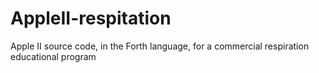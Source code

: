 # AppleII-respitation
Apple II source code, in the Forth language, for a commercial respiration educational program
